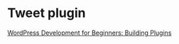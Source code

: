 # Tweet plugin

[WordPress Development for Beginners: Building Plugins](https://wpmudev.com/blog/wordpress-development-beginners-building-plugins/)

